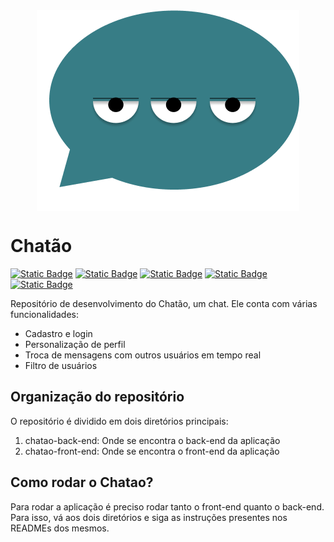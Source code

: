 <div>
    <img style="display:block; margin: auto" src="./chatao-front-end/src/assets/media/logo.png" alt="Logo image" />
</div>

# Chatão
[![Static Badge](https://img.shields.io/badge/Docker-white?logo=docker&link=https://docs.docker.com/)](https://docs.docker.com/)
[![Static Badge](https://img.shields.io/badge/Postgres-CCCCCC?logo=postgresql&link=https://docs.docker.com/)](https://docs.docker.com/)
[![Static Badge](https://img.shields.io/badge/Express-222222?logo=express&link=https://expressjs.com/)](https://www.expressjs.com/)
[![Static Badge](https://img.shields.io/badge/Vue-555555?logo=vue.js&link=https://vuejs.org/guide/)](https://vuejs.org/guide/)
[![Static Badge](https://img.shields.io/badge/Sequelize-EEEEEE?logo=sequelize&link=https://sequelize.org/)](https://sequelize.org/)

Repositório de desenvolvimento do Chatão, um chat. Ele conta com várias funcionalidades:

- Cadastro e login
- Personalização de perfil
- Troca de mensagens com outros usuários em tempo real
- Filtro de usuários

## Organização do repositório

O repositório é dividido em dois diretórios principais:

1. chatao-back-end: Onde se encontra o back-end da aplicação
2. chatao-front-end: Onde se encontra o front-end da aplicação

## Como rodar o Chatao?

Para rodar a aplicação é preciso rodar tanto o front-end quanto o back-end. Para isso, vá aos dois diretórios e siga as instruções presentes nos READMEs dos mesmos.